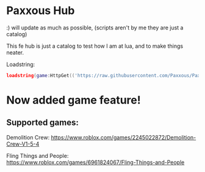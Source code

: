 # Paxxous Hub
:) will update as much as possible, (scripts aren't by me they are just a catalog)

This fe hub is just a catalog to test how I am at lua, and to make things neater.

Loadstring: 

```lua
loadstring(game:HttpGet(('https://raw.githubusercontent.com/Paxxous/PaxxoussFehub/main/Main'),true))()
```

# Now added game feature!
## Supported games:


Demolition Crew: https://www.roblox.com/games/2245022872/Demolition-Crew-V1-5-4

Fling Things and People: https://www.roblox.com/games/6961824067/Fling-Things-and-People
